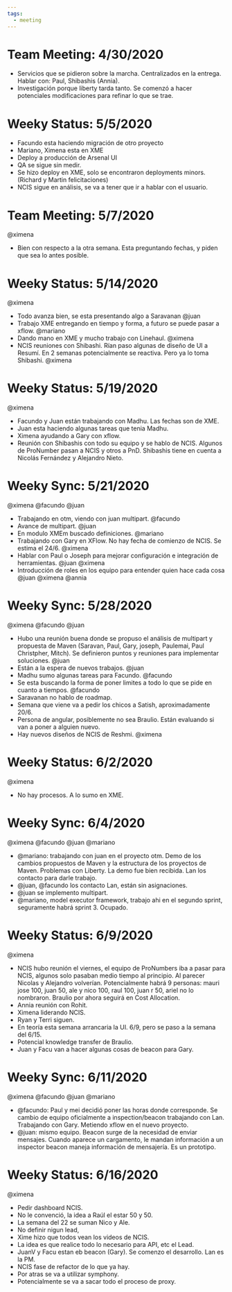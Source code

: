 ```yaml
---
tags:
  - meeting
---
```


# Team Meeting: 4/30/2020

- Servicios que se pidieron sobre la marcha. Centralizados en la entrega. Hablar con: Paul, Shibashis (Annia).
- Investigación porque liberty tarda tanto. Se comenzó a hacer potenciales modificaciones para refinar lo que se trae.

# Weeky Status: 5/5/2020

- Facundo esta haciendo migración de otro proyecto
- Mariano, Ximena esta en XME
- Deploy a producción de Arsenal UI
- QA se sigue sin medir.
- Se hizo deploy en XME, solo se encontraron deployments minors. (Richard y Martin felicitaciones)
- NCIS sigue en análisis, se va a tener que ir a hablar con el usuario.

# Team Meeting: 5/7/2020
@ximena

- Bien con respecto a la otra semana. Esta preguntando fechas, y piden que sea lo antes posible.

# Weeky Status: 5/14/2020
@ximena

- Todo avanza bien, se esta presentando algo a Saravanan @juan
- Trabajo XME entregando en tiempo y forma, a futuro se puede pasar a xflow. @mariano
- Dando mano en XME y mucho trabajo con Linehaul. @ximena
- NCIS reuniones con Shibashi. Rían paso algunas de diseño de UI a Resumí. En 2 semanas potencialmente se reactiva. Pero ya lo toma Shibashi. @ximena

# Weeky Status: 5/19/2020
@ximena

- Facundo y Juan están trabajando con Madhu. Las fechas son de XME.
- Juan esta haciendo algunas tareas que tenia Madhu.  
- Ximena ayudando a Gary con xflow.
- Reunión con Shibashis con todo su equipo y se hablo de NCIS. Algunos de ProNumber pasan a NCIS y otros a PnD. Shibashis tiene en cuenta a Nicolás Fernández y Alejandro Nieto.

# Weeky Sync: 5/21/2020
@ximena @facundo @juan

- Trabajando en otm, viendo con juan multipart. @facundo
- Avance de multipart. @juan
- En modulo XMEm buscado definiciones. @mariano
- Trabajando con Gary en XFlow. No hay fecha de comienzo de NCIS. Se estima el 24/6.  @ximena
- Hablar con Paul o Joseph para mejorar configuración e integración de herramientas. @juan @ximena
- Introducción de roles en los equipo para entender quien hace cada cosa @juan @ximena @annia

# Weeky Sync: 5/28/2020
@ximena @facundo @juan

- Hubo una reunión buena donde se propuso el análisis de multipart y propuesta de Maven (Saravan, Paul, Gary, joseph, Paulemai, Paul Christpher, Mitch). Se definieron puntos y reuniones para implementar soluciones. @juan
- Están a la espera de nuevos trabajos. @juan
- Madhu sumo algunas tareas para Facundo. @facundo
- Se esta buscando la forma de poner limites a todo lo que se pide en cuanto a tiempos. @facundo
- Saravanan no hablo de roadmap.
- Semana que viene va a pedir los chicos a Satish, aproximadamente 20/6.
- Persona de angular, posiblemente no sea Braulio. Están evaluando si van a poner a alguien nuevo.
- Hay nuevos diseños de NCIS de Reshmi. @ximena

# Weeky Status: 6/2/2020
@ximena

- No hay procesos. A lo sumo en XME.

# Weeky Sync: 6/4/2020
@ximena @facundo @juan @mariano

- @mariano: trabajando con juan en el proyecto otm. Demo de los cambios propuestos de Maven y la estructura de los proyectos de Maven. Problemas con Liberty. La demo fue bien recibida. Lan los contacto para darle trabajo.
- @juan, @facundo los contacto Lan, están sin asignaciones.
- @juan se implemento multipart.
- @mariano, model executor framework, trabajo ahi en el segundo sprint, seguramente habrá sprint 3. Ocupado.

# Weeky Status: 6/9/2020
@ximena

- NCIS hubo reunión el viernes, el equipo de ProNumbers iba a pasar para NCIS, algunos solo pasaban medio tiempo al principio. Al parecer Nicolas y Alejandro volverían. Potencialmente habrá 9 personas: mauri jose 100, juan 50, ale y nico 100, raul 100, juan r 50, ariel no lo nombraron. Braulio por ahora seguirá en Cost Allocation. 
- Annia reunión con Rohit.
- Ximena liderando NCIS.
- Ryan y Terri siguen.
- En teoría esta semana arrancaria la UI. 6/9, pero se paso a la semana del 6/15.
- Potencial knowledge transfer de Braulio.
- Juan y Facu van a hacer algunas cosas de beacon para Gary.


# Weeky Sync: 6/11/2020
@ximena @facundo @juan @mariano

- @facundo: Paul y mei decidió poner las horas donde corresponde. Se cambio de equipo oficialmente a inspection/beacon trabajando con Lan. Trabajando con Gary. Metiendo xflow en el nuevo proyecto.
- @juan: mismo equipo. Beacon surge de la necesidad de enviar mensajes. Cuando aparece un cargamento, le mandan información a un inspector beacon maneja información de mensajería. Es un prototipo.


# Weeky Status: 6/16/2020
@ximena

- Pedir dashboard NCIS.
- No le convenció, la idea a Raúl el estar 50 y 50.
- La semana del 22 se suman Nico y Ale.
- No definir nigun lead,
- Xime hizo que todos vean los videos de NCIS.
- La idea es que realice todo lo necesario para API, etc el Lead.
- JuanV y Facu estan eb beacon (Gary). Se comenzo el desarrollo. Lan es la PM.
- NCIS fase de refactor de lo que ya hay.
- Por atras se va a utilizar symphony.
- Potencialmente se va a sacar todo el proceso de proxy.